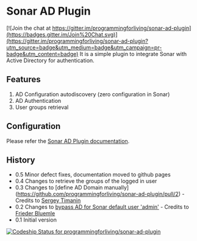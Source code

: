 Sonar AD Plugin
===============

[![Join the chat at https://gitter.im/programmingforliving/sonar-ad-plugin](https://badges.gitter.im/Join%20Chat.svg)](https://gitter.im/programmingforliving/sonar-ad-plugin?utm_source=badge&utm_medium=badge&utm_campaign=pr-badge&utm_content=badge)
It is a simple plugin to integrate Sonar with Active Directory for authentication.

Features
--------
1. AD Configuration autodiscovery (zero configuration in Sonar)
2. AD Authentication
3. User groups retrieval

Configuration 
-------------
Please refer the [Sonar AD Plugin documentation](http://programmingforliving.github.io/sonar-ad-plugin/). 

History
-------
*  0.5  Minor defect fixes, documentation moved to github pages
*  0.4  Changes to retrieve the groups of the logged in user
*  0.3  Changes to [define AD Domain manually] (https://github.com/programmingforliving/sonar-ad-plugin/pull/2) - Credits to [Sergey Timanin](https://github.com/timanin)
*  0.2  Changes to [bypass AD for Sonar default user 'admin'](https://github.com/programmingforliving/sonar-ad-plugin/issues/1) - Credits to [Frieder Bluemle](https://github.com/friederbluemle)
*  0.1  Initial version

[ ![Codeship Status for programmingforliving/sonar-ad-plugin](https://codeship.io/projects/4126c120-03a3-0132-04bb-1a827ae27d2a/status)](https://codeship.io/projects/30504)
